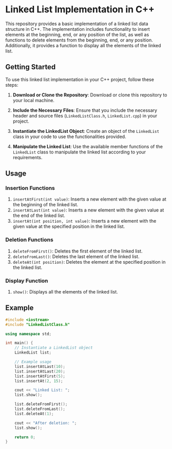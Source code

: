 # Linked List Implementation in C++

This repository provides a basic implementation of a linked list data structure in C++. The implementation includes functionality to insert elements at the beginning, end, or any position of the list, as well as functions to delete elements from the beginning, end, or any position. Additionally, it provides a function to display all the elements of the linked list.

## Getting Started

To use this linked list implementation in your C++ project, follow these steps:

1. **Download or Clone the Repository**: Download or clone this repository to your local machine.

2. **Include the Necessary Files**: Ensure that you include the necessary header and source files (`LinkedListClass.h`, `LinkedList.cpp`) in your project.

3. **Instantiate the LinkedList Object**: Create an object of the `LinkedList` class in your code to use the functionalities provided.

4. **Manipulate the Linked List**: Use the available member functions of the `LinkedList` class to manipulate the linked list according to your requirements.

## Usage

### Insertion Functions

1. `insertAtFirst(int value)`: Inserts a new element with the given value at the beginning of the linked list.
2. `insertAtLast(int value)`: Inserts a new element with the given value at the end of the linked list.
3. `insertAt(int position, int value)`: Inserts a new element with the given value at the specified position in the linked list.

### Deletion Functions

1. `deleteFromFirst()`: Deletes the first element of the linked list.
2. `deleteFromLast()`: Deletes the last element of the linked list.
3. `deleteAt(int position)`: Deletes the element at the specified position in the linked list.

### Display Function

1. `show()`: Displays all the elements of the linked list.

## Example

```cpp
#include <iostream>
#include "LinkedListClass.h"

using namespace std;

int main() {
    // Instantiate a LinkedList object
    LinkedList list;

    // Example usage
    list.insertAtLast(10);
    list.insertAtLast(20);
    list.insertAtFirst(5);
    list.insertAt(2, 15);

    cout << "Linked List: ";
    list.show();

    list.deleteFromFirst();
    list.deleteFromLast();
    list.deleteAt(1);

    cout << "After deletion: ";
    list.show();

    return 0;
}
